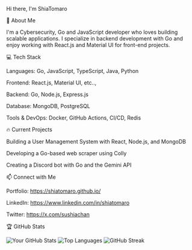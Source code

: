 Hi there, I'm ShiaTomaro

🚀 About Me

I'm a Cybersecurity, Go and JavaScript developer who loves building scalable applications. I specialize in backend development with Go and enjoy working with React.js and Material UI for front-end projects.

💻 Tech Stack

Languages: Go, JavaScript, TypeScript, Java, Python

Frontend: React.js, Material UI, etc..,

Backend: Go, Node.js, Express.js

Database: MongoDB, PostgreSQL

Tools & DevOps: Docker, GitHub Actions, CI/CD, Redis

🔥 Current Projects

Building a User Management System with React, Node.js, and MongoDB

Developing a Go-based web scraper using Colly

Creating a Discord bot with Go and the Gemini API

📫 Connect with Me

Portfolio: https://shiatomaro.github.io/

LinkedIn: https://www.linkedin.com/in/shiatomaro

Twitter: https://x.com/sushiachan

🏆 GitHub Stats

![Your GitHub Stats](https://github-readme-stats.vercel.app/api?username=shiatomaro&show_icons=true&theme=radical)
![Top Languages](https://github-readme-stats.vercel.app/api/top-langs/?username=shiatomaro&layout=compact&theme=radical)
![GitHub Streak](https://github-readme-streak-stats.herokuapp.com/?user=shiatomaro&theme=radical)


<!---
MsTriile/MsTriile is a ✨ special ✨ repository because its `README.md` (this file) appears on your GitHub profile.
You can click the Preview link to take a look at your changes.
--->

